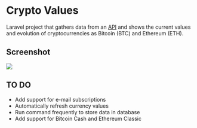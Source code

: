 # Crypto Values

Laravel project that gathers data from an <a href="https://coinmarketcap.com" target="_blank">API</a> and shows the current values and evolution of cryptocurrencies as Bitcoin (BTC) and Ethereum (ETH).

## Screenshot

<img src="http://i.imgur.com/93Jwryn.jpg">

## TO DO

- Add support for e-mail subscriptions
- Automatically refresh currency values
- Run command frequently to store data in database
- Add support for Bitcoin Cash and Ethereum Classic
